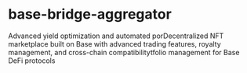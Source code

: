 # base-bridge-aggregator
Advanced yield optimization and automated porDecentralized NFT marketplace built on Base with advanced trading features, royalty management, and cross-chain compatibilitytfolio management for Base DeFi protocols
